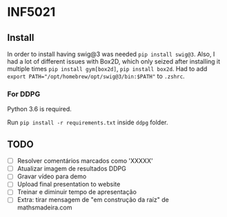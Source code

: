 # INF5021

## Install
In order to install having swig@3 was needed `pip install swig@3`.
Also, I had a lot of different issues with Box2D, which only seized after installing it multiple times `pip install gym[box2d]`, `pip install box2d`.
Had to add `export PATH="/opt/homebrew/opt/swig@3/bin:$PATH"` to `.zshrc`.

### For DDPG
Python 3.6 is required.

Run `pip install -r requirements.txt` inside `ddpg` folder.

## TODO 
- [ ] Resolver comentários marcados como 'XXXXX'
- [ ] Atualizar imagem de resultados DDPG
- [ ] Gravar vídeo para demo
- [ ] Upload final presentation to website
- [ ] Treinar e diminuir tempo de apresentação
- [ ] Extra: tirar mensagem de "em construção da raíz" de mathsmadeira.com
